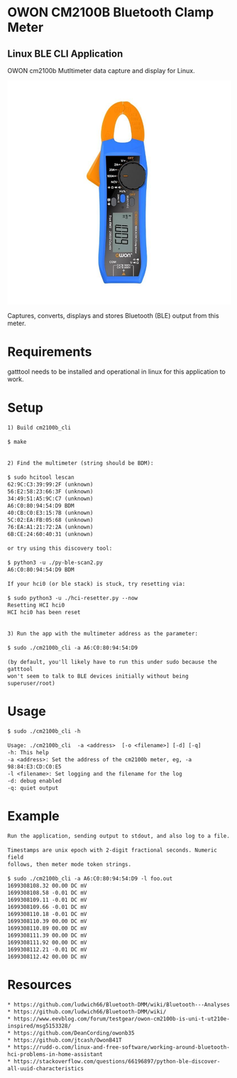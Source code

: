 # OWON CM2100B Bluetooth Clamp Meter
## Linux BLE CLI Application

OWON cm2100b Mutltimeter data capture and display for Linux.

![meter](cm2100b_1.jpg)

Captures, converts, displays and stores Bluetooth (BLE) output from this meter.

# Requirements
gatttool needs to be installed and operational in linux for this application to work.

# Setup

	1) Build cm2100b_cli

	$ make


	2) Find the multimeter (string should be BDM):

	$ sudo hcitool lescan
	62:9C:C3:39:99:2F (unknown)
	56:E2:58:23:66:3F (unknown)
	34:49:51:A5:9C:C7 (unknown)
	A6:C0:80:94:54:D9 BDM
	40:CB:C0:E3:15:7B (unknown)
	5C:02:EA:FB:05:68 (unknown)
	76:EA:A1:21:72:2A (unknown)
	6B:CE:24:60:40:31 (unknown)

	or try using this discovery tool:
 
	$ python3 -u ./py-ble-scan2.py
	A6:C0:80:94:54:D9 BDM

	If your hci0 (or ble stack) is stuck, try resetting via:
 
	$ sudo python3 -u ./hci-resetter.py --now
	Resetting HCI hci0
	HCI hci0 has been reset


	3) Run the app with the multimeter address as the parameter:

	$ sudo ./cm2100b_cli -a A6:C0:80:94:54:D9

	(by default, you'll likely have to run this under sudo because the gatttool
	won't seem to talk to BLE devices initially without being superuser/root)


# Usage
	$ sudo ./cm2100b_cli -h

	Usage: ./cm2100b_cli  -a <address>  [-o <filename>] [-d] [-q]
	-h: This help
	-a <address>: Set the address of the cm2100b meter, eg, -a 98:84:E3:CD:C0:E5
	-l <filename>: Set logging and the filename for the log
	-d: debug enabled
	-q: quiet output


# Example
	Run the application, sending output to stdout, and also log to a file.

	Timestamps are unix epoch with 2-digit fractional seconds. Numeric field
	follows, then meter mode token strings.
	
	$ sudo ./cm2100b_cli -a A6:C0:80:94:54:D9 -l foo.out
	1699308108.32 00.00 DC mV
	1699308108.58 -0.01 DC mV
	1699308109.11 -0.01 DC mV
	1699308109.66 -0.01 DC mV
	1699308110.18 -0.01 DC mV
	1699308110.39 00.00 DC mV
	1699308110.89 00.00 DC mV
	1699308111.39 00.00 DC mV
	1699308111.92 00.00 DC mV
	1699308112.21 -0.01 DC mV
	1699308112.42 00.00 DC mV

# Resources
	* https://github.com/ludwich66/Bluetooth-DMM/wiki/Bluetooth---Analyses
	* https://github.com/ludwich66/Bluetooth-DMM/wiki/
	* https://www.eevblog.com/forum/testgear/owon-cm2100b-is-uni-t-ut210e-inspired/msg5153328/
	* https://github.com/DeanCording/owonb35
	* https://github.com/jtcash/OwonB41T
	* https://rudd-o.com/linux-and-free-software/working-around-bluetooth-hci-problems-in-home-assistant
	* https://stackoverflow.com/questions/66196897/python-ble-discover-all-uuid-characteristics
	
